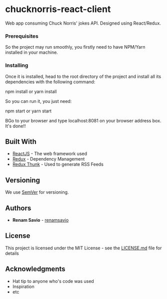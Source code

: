 # chucknorris-react-client

Web app consuming Chuck Norris' jokes API. Designed using React/Redux.

### Prerequisites

So the project may run smoothly, you firstly need to have NPM/Yarn installed in your machine. 

### Installing

Once it is installed, head to the root directory of the project and install all its dependencies with the following command:

npm install 
or 
yarn install

So you can run it, you just need:

npm start
or 
yarn start

BGo to your browser and type localhost:8081 on your browser address box. It's done!! 

## Built With

* [ReactJS](http://www.dropwizard.io/1.0.2/docs/) - The web framework used
* [Redux](https://maven.apache.org/) - Dependency Management
* [Redux Thunk](https://rometools.github.io/rome/) - Used to generate RSS Feeds

## Versioning

We use [SemVer](http://semver.org/) for versioning.

## Authors

* **Renam Savio** - [renamsavio](https://github.com/renamsavio)

## License

This project is licensed under the MIT License - see the [LICENSE.md](LICENSE.md) file for details

## Acknowledgments

* Hat tip to anyone who's code was used
* Inspiration
* etc
